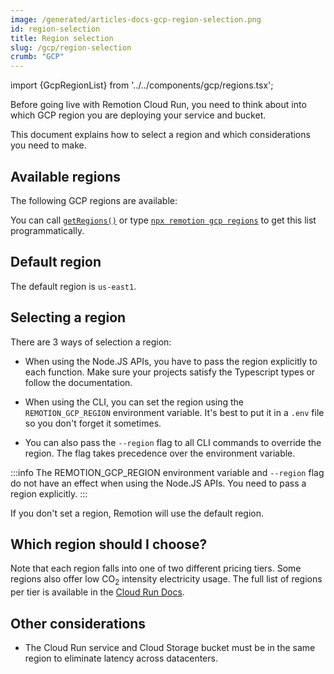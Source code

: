 ```yaml
---
image: /generated/articles-docs-gcp-region-selection.png
id: region-selection
title: Region selection
slug: /gcp/region-selection
crumb: "GCP"
---
```


import {GcpRegionList} from '../../components/gcp/regions.tsx';

Before going live with Remotion Cloud Run, you need to think about into which GCP region you are deploying your service and bucket.

This document explains how to select a region and which considerations you need to make.

## Available regions

The following GCP regions are available:

<GcpRegionList />

You can call [`getRegions()`](/docs/gcp/getregions) or type [`npx remotion gcp regions`](/docs/lamgcpda/cli/regions) to get this list programmatically.

## Default region

The default region is `us-east1`.

## Selecting a region

There are 3 ways of selection a region:

- When using the Node.JS APIs, you have to pass the region explicitly to each function. Make sure your projects satisfy the Typescript types or follow the documentation.

- When using the CLI, you can set the region using the `REMOTION_GCP_REGION` environment variable. It's best to put it in a `.env` file so you don't forget it sometimes.

- You can also pass the `--region` flag to all CLI commands to override the region. The flag takes precedence over the environment variable.

:::info
The REMOTION_GCP_REGION environment variable and `--region` flag do not have an effect when using the Node.JS APIs. You need to pass a region explicitly.
:::

If you don't set a region, Remotion will use the default region.

## Which region should I choose?

Note that each region falls into one of two different pricing tiers. Some regions also offer low CO<sub>2</sub> intensity electricity usage. The full list of regions per tier is available in the [Cloud Run Docs](https://cloud.google.com/run/docs/locations).

## Other considerations

- The Cloud Run service and Cloud Storage bucket must be in the same region to eliminate latency across datacenters.
